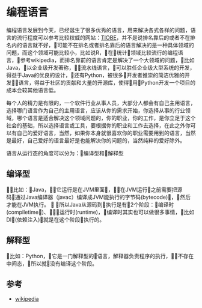 # 编程语言

编程语言发展到今天，已经诞生了很多优秀的语言，用来解决各式各样的问题，语言的流行程度可以参考比较权威的网站：[TIOBE](https://www.tiobe.com/tiobe-index/)，并不是说排名靠后的或者不在排名内的语言就不好，可能不在排名或者排名靠后的语言解决的是一种具体领域的问题，而这个领域可能比较小，比如说R，在统计领域比较流行的编程语言，参考wikipedia，而排名靠前的语言肯定是解决了一个大领域的问题，比如Java，以企业级开发著称，流水线语言，可以胜任企业级大型系统的开发，得益于Java的优良的设计，还有Python，被很多开发者推崇的简洁优雅的开发语言，得益于社区的贡献和大量的开源库，使得用Python开发一个项目的成本会较其他语言低。

每个人的精力是有限的，一个软件行业从事人员，大部分人都会有自己主用语言，选择哪门语言作为自己的主用语言，应该从你的需求开始，你选择从事的行业领域，哪个语言是适合解决这个领域问题的，你的职业，你的工作，是你立足于这个社会的基础，所以选择语言或工具，要根据你的职业和工作去选择，在此之外你可以有自己的爱好语言，当然，如果你本身就很喜欢你的职业需要用到的语言，当然是最好，自己爱好的语言最好是也能解决你的问题的，当然纯粹的爱好除外。

语言从运行态的角度可以分为：编译型和解释型

## 编译型

比如：Java，它运行是在JVM里面，在JVM运行之前需要把源码通过Java编译器（javac）编译成JVM能执行的字节码(bytecode)，然后才能在JVM执行。

所以Java从源码到执行是有2个阶段：编译时(compiletime)、运行时(runtime)，编译时其实也可以做很多事情，比如DI(依赖注入)就是在这个阶段执行的。

## 解释型

比如：Python，它是一门解释型的语言，解释器负责程序的执行，不存在中间态，所以就没有编译这个阶段。

## 参考

* [wikipedia](https://en.wikipedia.org/wiki/Programming_language)
